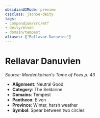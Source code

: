 ```yaml
---
obsidianUIMode: preview
cssclass: json5e-deity
tags:
- compendium/src/mtf
- deity/elven
- domain/tempest
aliases: ["Rellavar Danuvien"]
---
```

# Rellavar Danuvien
*Source: Mordenkainen's Tome of Foes p. 43* 

- **Alignment**: Neutral Good
- **Category**: The Seldarine
- **Domains**: Tempest
- **Pantheon**: Elven
- **Province**: Winter, harsh weather
- **Symbol**: Spear between two circles